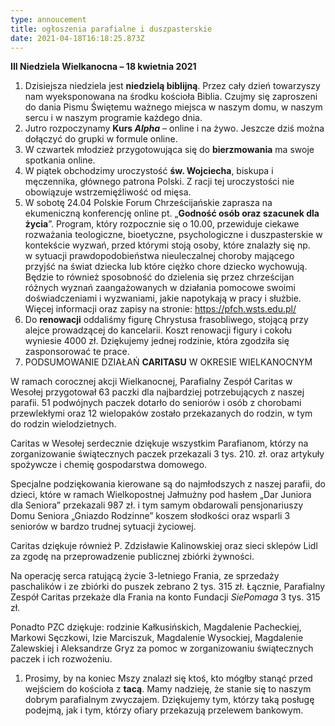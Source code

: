 ```yaml
---
type: annoucement
title: ogłoszenia parafialne i duszpasterskie
date: 2021-04-18T16:18:25.873Z
---
```

**III Niedziela Wielkanocna – 18 kwietnia 2021**

1. Dzisiejsza niedziela jest **niedzielą biblijną**. Przez cały dzień towarzyszy nam wyeksponowana na środku kościoła Biblia. Czujmy się zaproszeni do dania Pismu Świętemu ważnego miejsca w naszym domu, w naszym sercu i w naszym programie każdego dnia.
2. Jutro rozpoczynamy **Kurs *Alpha*** – online i na żywo. Jeszcze dziś można dołączyć do grupki w formule online.
3. W czwartek młodzież przygotowująca się do **bierzmowania** ma swoje spotkania online.
4. W piątek obchodzimy uroczystość **św. Wojciecha**, biskupa i męczennika, głównego patrona Polski. Z racji tej uroczystości nie obowiązuje wstrzemięźliwość od mięsa.
5. W sobotę 24.04 Polskie Forum Chrześcijańskie zaprasza na ekumeniczną konferencję online pt. „**Godność osób oraz szacunek dla życia**”. Program, który rozpocznie się o 10.00, przewiduje ciekawe rozważania teologiczne, bioetyczne, psychologiczne i duszpasterskie w kontekście wyzwań, przed którymi stoją osoby, które znalazły się np.\
   w sytuacji prawdopodobieństwa nieuleczalnej choroby mającego przyjść na świat dziecka lub które ciężko chore dziecko wychowują. Będzie to również sposobność do dzielenia się przez chrześcijan różnych wyznań zaangażowanych w działania pomocowe swoimi doświadczeniami i wyzwaniami, jakie napotykają w pracy i służbie. Więcej informacji oraz zapisy na stronie: <https://pfch.wsts.edu.pl/>
6. Do **renowacji** oddaliśmy figurę Chrystusa frasobliwego, stojącą przy alejce prowadzącej do kancelarii. Koszt renowacji figury i cokołu wyniesie 4000 zł. Dziękujemy jednej rodzinie, która zgodziła się zasponsorować te prace.
7. PODSUMOWANIE DZIAŁAŃ **CARITASU** W OKRESIE WIELKANOCNYM

W ramach corocznej akcji Wielkanocnej, Parafialny Zespół Caritas w Wesołej przygotował 63 paczki dla najbardziej potrzebujących z naszej parafii. 51 podwójnych paczek dotarło do seniorów i osób z chorobami przewlekłymi oraz 12 wielopaków zostało przekazanych do rodzin, w tym do rodzin wielodzietnych.

Caritas w Wesołej serdecznie dziękuje wszystkim Parafianom, którzy na zorganizowanie świątecznych paczek przekazali 3 tys. 210. zł. oraz artykuły spożywcze i chemię gospodarstwa domowego.

Specjalne podziękowania kierowane są do najmłodszych z naszej parafii, do dzieci, które w ramach Wielkopostnej Jałmużny pod hasłem „Dar Juniora dla Seniora” przekazali 987 zł. i tym samym obdarowali pensjonariuszy Domu Seniora „Gniazdo Rodzinne” koszem słodkości oraz wsparli 3 seniorów w bardzo trudnej sytuacji życiowej.

Caritas dziękuje również P. Zdzisławie Kalinowskiej oraz sieci sklepów Lidl za zgodę na przeprowadzenie publicznej zbiórki żywności.

Na operację serca ratującą życie 3-letniego Frania, ze sprzedaży paschalików i ze zbiórki do puszek zebrano 2 tys. 315 zł. Łącznie, Parafialny Zespół Caritas przekaże dla Frania na konto Fundacji *SiePomaga* 3 tys. 315 zł.

Ponadto PZC dziękuje: rodzinie Kałkusińskich, Magdalenie Pacheckiej, Markowi Sęczkowi, Izie Marciszuk, Magdalenie Wysockiej, Magdalenie Zalewskiej i Aleksandrze Gryz za pomoc w zorganizowaniu świątecznych paczek i ich rozwożeniu.

1. Prosimy, by na koniec Mszy znalazł się ktoś, kto mógłby stanąć przed wejściem do kościoła z **tacą**. Mamy nadzieję, że stanie się to naszym dobrym parafialnym zwyczajem. Dziękujemy tym, którzy taką posługę podejmą, jak i tym, którzy ofiary przekazują przelewem bankowym.

   <!--EndFragment-->